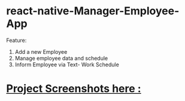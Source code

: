 # react-native-Manager-Employee-App
Feature:
1. Add a new Employee
2. Manage employee data and schedule
3. Inform Employee via Text- Work Schedule

<h1><a href="https://github.com/hemantc09/react-native-Manager-Employee-App/tree/master/src/ProjectScreenshots">Project Screenshots here :</a></h1>

